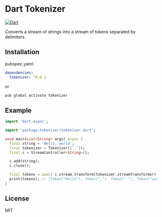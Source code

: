 # Dart Tokenizer

[![Dart](https://github.com/Schmidt-DevOps/tokenizer/actions/workflows/dart.yml/badge.svg)](https://github.com/Schmidt-DevOps/tokenizer/actions/workflows/dart.yml)

Converts a stream of strings into a stream of tokens separated by delimiters.

## Installation

pubspec.yaml:

```yaml
dependencies:
  tokenizer: ^0.0.1
```

or

```sh
pub global activate tokenizer
```

## Example

```dart
import 'dart:async';

import 'package:tokenizer/tokenizer.dart';

void main(List<String> args) async {
  final string = 'Hello, world';
  final tokenizer = Tokenizer({','});
  final c = StreamController<String>();

  c.add(string);
  c.close();

  final tokens = await c.stream.transform(tokenizer.streamTransformer).toList();
  print(tokens); // [Token("Hello"), Token(","), Token(" "), Token("world")]
}

```

## License

MIT
